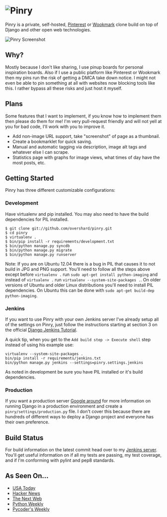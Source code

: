 # ![Pinry](https://github.com/overshard/pinry/raw/master/logo.png)

Pinry is a private, self-hosted, [Pinterest][0] or [Wookmark][1] clone build on
top of Django and other open web technologies.

![Pinry Screenshot](https://github.com/overshard/pinry/raw/master/screenshot.png)


## Why?

Mostly because I don't like sharing, I use pinup boards for personal inspiration
boards. Also if I use a public platform like Pinterest or Wookmark then my pins
run the risk of getting a DMCA take down notice. I might not even be able to
pin something at all with websites now blocking tools like this. I rather
bypass all these risks and just host it myself.


## Plans

Some features that I want to implement, if you know how to implement them then
please do them for me! I'm very pull-request friendly and will not yell at you
for bad code, I'll work with you to improve it.

 + Add non-image URL support, take "screenshot" of page as a thumbnail.
 + Create a bookmarklet for quick saving.
 + Manual and automatic tagging via description, image alt tags and whatever else I can scrape.
 + Statistics page with graphs for image views, what times of day have the most posts, etc.


## Getting Started

Pinry has three different customizable configurations:

### Development

Have virtualenv and pip installed. You may also need to have the build
dependencies for PIL installed.

    $ git clone git://github.com/overshard/pinry.git
    $ cd pinry
    $ virtualenv .
    $ bin/pip install -r requirements/development.txt
    $ bin/python manage.py syncdb
    $ bin/python manage.py migrate
    $ bin/python manage.py runserver

Note: If you are on Ubuntu 12.04 there is a bug in PIL that causes it to not
build in JPG and PNG support. You'll need to follow all the steps above except
before `virtualenv .` run `sudo apt-get install python-imaging` and instead of
`virtualenv .` run `virtualenv --system-site-packages .`. On older versions of
Ubuntu and older Linux distributions you'll need to install PIL dependencies.
On Ubuntu this can be done with `sudo apt-get build-dep python-imaging`.


### Jenkins

If you want to use Pinry with your own Jenkins server I've already setup all of
the settings on Pinry, just follow the instructions starting at section 3 on the
official [Django Jenkins Tutorial][4].

A quick tip, when you get to the `Add build step -> Execute shell` step instead
of using his example use:

    virtualenv --system-site-packages .
    bin/pip install -r requirements/jenkins.txt
    bin/python manage.py jenkins --settings=pinry.settings.jenkins

As noted in development be sure you have PIL installed or it's build
dependencies.

### Production

If you want a production server [Google around][2] for more information on
running Django in a production environment and create a
`pinry/settings/production.py` file. I don't cover this because there are
hundreds of different ways to deploy a Django project and everyone has their own
preference.


## Build Status

For build information on the latest commit head over to my [Jenkins server][3].
You'll get useful information on if all my tests are passing, my test coverage,
and if I'm conforming with pylint and pep8 standards.


## As Seen On...

 + [USA Today](http://www.usatoday.com/tech/products/story/2012-04-27/pinterest-pinry-private-pinning/54584308/1)
 + [Hacker News](http://news.ycombinator.com/item?id=3895618)
 + [The Next Web](http://thenextweb.com/apps/2012/04/27/pinry-is-a-self-hosted-version-of-pinterest-that-gives-you-full-control-of-your-pins/)
 + [Python Weekly](http://us2.campaign-archive2.com/?u=e2e180baf855ac797ef407fc7&id=1f8c766c90&e=292d864a00)
 + [Pycoder's Weekly](http://us4.campaign-archive1.com/?u=9735795484d2e4c204da82a29&id=4f9b37c501)


[0]: http://pinterest.com/
[1]: http://www.wookmark.com/
[2]: https://www.google.com/search?q=deploy+django+production
[3]: http://jenkins.bythewood.me/job/pinry/
[4]: https://sites.google.com/site/kmmbvnr/home/django-jenkins-tutorial

